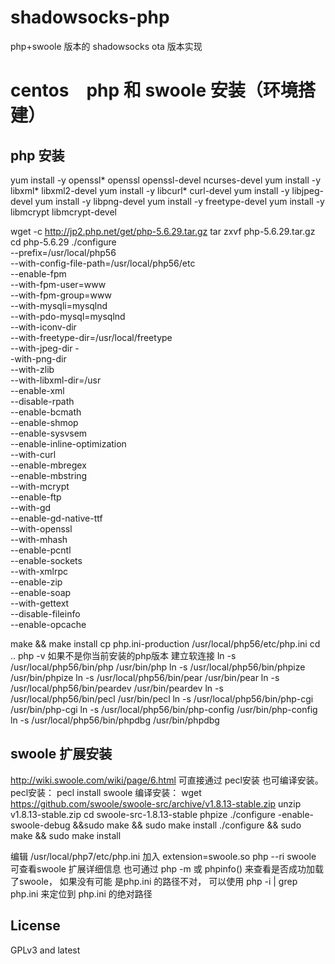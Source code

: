 # shadowsocks-php
php+swoole 版本的 shadowsocks ota 版本实现
# centos　php 和 swoole 安装（环境搭建）
## php 安装
yum install -y openssl* openssl openssl-devel ncurses-devel
yum install -y libxml* libxml2-devel
yum install -y libcurl* curl-devel 
yum install -y libjpeg-devel
yum install -y libpng-devel
yum install -y freetype-devel
yum install -y libmcrypt libmcrypt-devel

wget -c <http://jp2.php.net/get/php-5.6.29.tar.gz>
tar zxvf php-5.6.29.tar.gz
cd php-5.6.29
./configure \
--prefix=/usr/local/php56 \
--with-config-file-path=/usr/local/php56/etc \
--enable-fpm \
--with-fpm-user=www \
--with-fpm-group=www \
--with-mysqli=mysqlnd \
--with-pdo-mysql=mysqlnd \
--with-iconv-dir \
--with-freetype-dir=/usr/local/freetype \
--with-jpeg-dir -\
-with-png-dir \
--with-zlib \
--with-libxml-dir=/usr \
--enable-xml \
--disable-rpath \
--enable-bcmath \
--enable-shmop \
--enable-sysvsem \
--enable-inline-optimization \
--with-curl \
--enable-mbregex \
--enable-mbstring \
--with-mcrypt \
--enable-ftp \
--with-gd \
--enable-gd-native-ttf \
--with-openssl \
--with-mhash \
--enable-pcntl \
--enable-sockets \
--with-xmlrpc \
--enable-zip \
--enable-soap \
--with-gettext \
--disable-fileinfo \
--enable-opcache


make && make install
cp php.ini-production /usr/local/php56/etc/php.ini
cd ..
php -v 如果不是你当前安装的php版本
建立软连接
ln -s /usr/local/php56/bin/php /usr/bin/php
ln -s /usr/local/php56/bin/phpize /usr/bin/phpize
ln -s /usr/local/php56/bin/pear /usr/bin/pear
ln -s /usr/local/php56/bin/peardev /usr/bin/peardev
ln -s /usr/local/php56/bin/pecl /usr/bin/pecl
ln -s /usr/local/php56/bin/php-cgi /usr/bin/php-cgi
ln -s /usr/local/php56/bin/php-config /usr/bin/php-config
ln -s /usr/local/php56/bin/phpdbg /usr/bin/phpdbg
## swoole 扩展安装
<http://wiki.swoole.com/wiki/page/6.html>
可直接通过 pecl安装 也可编译安装。
pecl安装：
pecl install swoole
编译安装：
wget <https://github.com/swoole/swoole-src/archive/v1.8.13-stable.zip>
unzip v1.8.13-stable.zip
cd swoole-src-1.8.13-stable
phpize
./configure -enable-swoole-debug &&sudo make && sudo make install
./configure && sudo make && sudo make install


编辑  /usr/local/php7/etc/php.ini 加入 extension=swoole.so
php --ri swoole 可查看swoole 扩展详细信息
也可通过 php -m 或 phpinfo() 来查看是否成功加载了swoole，
如果没有可能 是php.ini 的路径不对，
可以使用 php -i | grep php.ini 来定位到 php.ini 的绝对路径

## License
GPLv3 and latest
